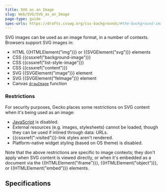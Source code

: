 ```yaml
---
title: SVG as an Image
slug: Web/SVG/SVG_as_an_Image
page-type: guide
spec-urls: https://drafts.csswg.org/css-backgrounds/#the-background-image
---
```




SVG images can be used as an image format, in a number of contexts. Browsers support SVG images in:

- HTML {{HTMLElement("img")}} or {{SVGElement("svg")}} elements
- CSS {{cssxref("background-image")}}
- CSS {{cssxref("list-style-image")}}
- CSS {{cssxref("content")}}
- SVG {{SVGElement("image")}} element
- SVG {{SVGElement("feImage")}} element
- Canvas [`drawImage`](/Web/API/Canvas_API/Tutorial/Using_images#drawing_images) function

### Restrictions

For security purposes, Gecko places some restrictions on SVG content when it's being used as an image:

- [JavaScript](/Web/JavaScript) is disabled.
- External resources (e.g. images, stylesheets) cannot be loaded, though they can be used if inlined through data: URLs.
- {{cssxref(":visited")}}-link styles aren't rendered.
- Platform-native widget styling (based on OS theme) is disabled.

Note that the above restrictions are specific to image contexts; they don't apply when SVG content is viewed directly, or when it's embedded as a document via the {{HTMLElement("iframe")}}, {{HTMLElement("object")}}, or {{HTMLElement("embed")}} elements.

## Specifications


